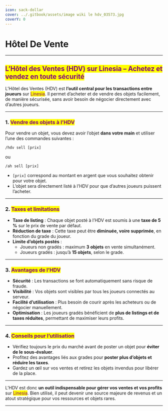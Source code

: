 ```yaml
---
icon: sack-dollar
cover: ../.gitbook/assets/image wiki le hdv_03573.jpg
coverY: 0
---
```


# Hôtel De Vente

***

## <mark style="color:purple;">L’Hôtel des Ventes (HDV) sur Linesia – Achetez et vendez en toute sécurité</mark>

L’Hôtel des Ventes (HDV) est **l’outil central pour les transactions entre joueurs** sur <mark style="color:purple;">Linesia</mark>. Il permet d’acheter et de vendre des objets facilement, de manière sécurisée, sans avoir besoin de négocier directement avec d’autres joueurs.

***

### 1. <mark style="color:purple;">Vendre des objets à l’HDV</mark>

Pour vendre un objet, vous devez avoir l’objet **dans votre main** et utiliser l’une des commandes suivantes :

```
/hdv sell [prix]
```

ou

```
/ah sell [prix]
```

* `[prix]` correspond au montant en argent que vous souhaitez obtenir pour votre objet.
* L’objet sera directement listé à l’HDV pour que d’autres joueurs puissent l’acheter.

***

### 2. <mark style="color:purple;">Taxes et limitations</mark>

* **Taxe de listing** : Chaque objet posté à l’HDV est soumis à une **taxe de 5 %** sur le prix de vente par défaut.
* **Réduction de taxe** : Cette taxe peut être **diminuée, voire supprimée**, en fonction du grade du joueur.
* **Limite d’objets postés** :
  * Joueurs non gradés : maximum **3 objets** en vente simultanément.
  * Joueurs gradés : jusqu’à **15 objets**, selon le grade.

***

### 3. <mark style="color:purple;">Avantages de l’HDV</mark>

* **Sécurité** : Les transactions se font automatiquement sans risque de fraude.
* **Visibilité** : Vos objets sont visibles par tous les joueurs connectés au serveur.
* **Facilité d’utilisation** : Plus besoin de courir après les acheteurs ou de négocier manuellement.
* **Optimisation** : Les joueurs gradés bénéficient de **plus de listings et de taxes réduites**, permettant de maximiser leurs profits.

***

### 4. <mark style="color:purple;">Conseils pour l’utilisation</mark>

* Vérifiez toujours le prix du marché avant de poster un objet pour **éviter de le sous-évaluer**.
* Profitez des avantages liés aux grades pour **poster plus d’objets et réduire les taxes**.
* Gardez un œil sur vos ventes et retirez les objets invendus pour libérer de la place.

***

L’HDV est donc **un outil indispensable pour gérer vos ventes et vos profits** sur <mark style="color:purple;">Linesia</mark>. Bien utilisé, il peut devenir une source majeure de revenus et un atout stratégique pour vos ressources et objets rares.

***
